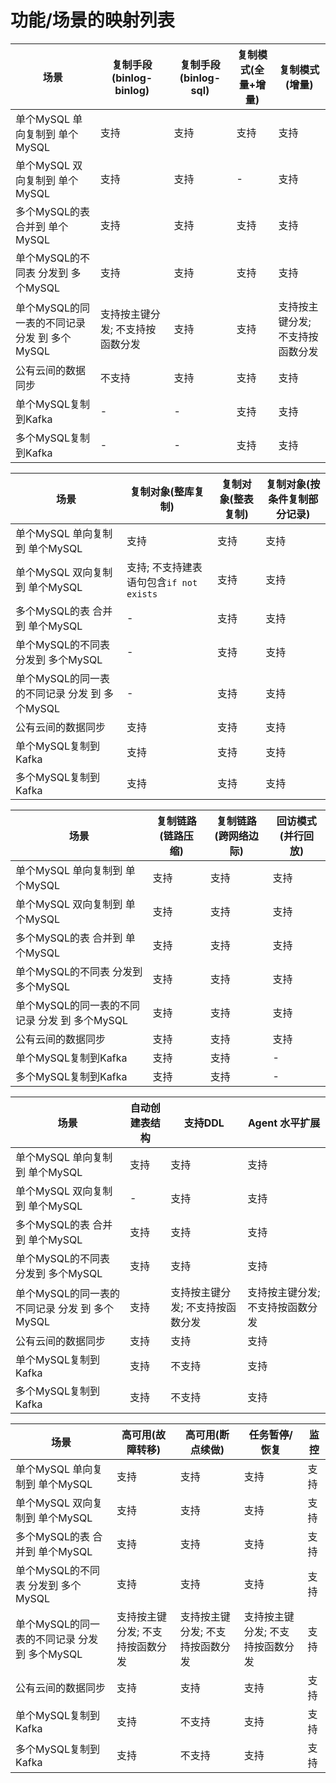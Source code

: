 # 功能/场景的映射列表

| 场景  | 复制手段(binlog-binlog) | 复制手段(binlog-sql) | 复制模式(全量+增量) | 复制模式(增量) |
| ------------- | ------------- | ------------- | ------------- | ------------- |
| 单个MySQL 单向复制到 单个MySQL | 支持 | 支持 | 支持 | 支持 |
| 单个MySQL 双向复制到 单个MySQL | 支持 | 支持 | - | 支持 |
| 多个MySQL的表 合并到 单个MySQL | 支持 | 支持 | 支持 | 支持 |
| 单个MySQL的不同表 分发到 多个MySQL | 支持 | 支持 | 支持 | 支持 |
| 单个MySQL的同一表的不同记录 分发 到 多个MySQL | 支持按主键分发; 不支持按函数分发 | 支持 | 支持 | 支持按主键分发; 不支持按函数分发 |
| 公有云间的数据同步 | 不支持 | 支持 | 支持 | 支持 |
| 单个MySQL复制到Kafka | - | - | 支持 | 支持 |
| 多个MySQL复制到Kafka | - | - | 支持 | 支持 |

| 场景  | 复制对象(整库复制) | 复制对象(整表复制) | 复制对象(按条件复制部分记录) | 
| ------------- | ------------- | ------------- | ------------- | 
| 单个MySQL 单向复制到 单个MySQL | 支持 | 支持 | 支持 | 
| 单个MySQL 双向复制到 单个MySQL | 支持; 不支持建表语句包含`if not exists` | 支持 | 支持 |
| 多个MySQL的表 合并到 单个MySQL | - | 支持 | 支持 |
| 单个MySQL的不同表 分发到 多个MySQL | - | 支持 | 支持 |
| 单个MySQL的同一表的不同记录 分发 到 多个MySQL | - | 支持 | 支持 |
| 公有云间的数据同步 | 支持 | 支持 | 支持 |
| 单个MySQL复制到Kafka | 支持 | 支持 | 支持 |
| 多个MySQL复制到Kafka | 支持 | 支持 | 支持 |


| 场景  | 复制链路(链路压缩) | 复制链路(跨网络边际) | 回访模式(并行回放) | 
| ------------- | ------------- | ------------- | ------------- | 
| 单个MySQL 单向复制到 单个MySQL | 支持 | 支持 | 支持 | 
| 单个MySQL 双向复制到 单个MySQL | 支持 | 支持 | 支持 | 
| 多个MySQL的表 合并到 单个MySQL | 支持 | 支持 | 支持 | 
| 单个MySQL的不同表 分发到 多个MySQL | 支持 | 支持 | 支持 | 
| 单个MySQL的同一表的不同记录 分发 到 多个MySQL | 支持 | 支持 | 支持 | 
| 公有云间的数据同步 | 支持 | 支持 | 支持 |
| 单个MySQL复制到Kafka | 支持 | 支持 | - |
| 多个MySQL复制到Kafka | 支持 | 支持 | - |


| 场景  | 自动创建表结构 | 支持DDL |  Agent 水平扩展 | 
| ------------- | ------------- | ------------- | ------------- | 
| 单个MySQL 单向复制到 单个MySQL | 支持 | 支持 | 支持 | 
| 单个MySQL 双向复制到 单个MySQL | - | 支持 | 支持 | 
| 多个MySQL的表 合并到 单个MySQL | 支持 | 支持 | 支持 | 
| 单个MySQL的不同表 分发到 多个MySQL | 支持 | 支持 | 支持 | 
| 单个MySQL的同一表的不同记录 分发 到 多个MySQL | 支持 | 支持按主键分发; 不支持按函数分发 | 支持按主键分发; 不支持按函数分发 | 
| 公有云间的数据同步 | 支持 | 支持 | 支持 | 
| 单个MySQL复制到Kafka | 支持 | 不支持 | 支持 | 
| 多个MySQL复制到Kafka | 支持 | 不支持 | 支持 | 

| 场景  | 高可用(故障转移) | 高可用(断点续做) | 任务暂停/恢复 | 监控 |
| ------------- | ------------- | ------------- | ------------- | ------------- | 
| 单个MySQL 单向复制到 单个MySQL | 支持 | 支持 | 支持 | 支持 |
| 单个MySQL 双向复制到 单个MySQL | 支持 | 支持 | 支持 | 支持 |
| 多个MySQL的表 合并到 单个MySQL | 支持 | 支持 | 支持 | 支持 |
| 单个MySQL的不同表 分发到 多个MySQL | 支持 | 支持 | 支持 | 支持 |
| 单个MySQL的同一表的不同记录 分发 到 多个MySQL | 支持按主键分发; 不支持按函数分发 | 支持按主键分发; 不支持按函数分发 | 支持按主键分发; 不支持按函数分发 | 支持 |
| 公有云间的数据同步 | 支持 | 支持 | 支持 | 支持 |
| 单个MySQL复制到Kafka | 支持 | 不支持 | 支持 | 支持 |
| 多个MySQL复制到Kafka | 支持 | 不支持 | 支持 | 支持 |
